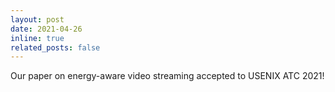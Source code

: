 ```yaml
---
layout: post
date: 2021-04-26
inline: true
related_posts: false
---
```


Our paper on energy-aware video streaming accepted to USENIX ATC 2021!
